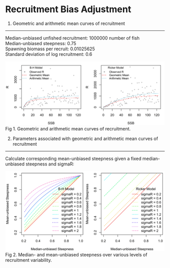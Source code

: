 Recruitment Bias Adjustment
================

1. Geometric and arithmetic mean curves of recruitment
------------------------------------------------------

Median-unbiased unfished recruitment: 1000000 number of fish\
Median-unbiased steepness: 0.75\
Spawning biomass per recruit: 0.01025625\
Standard deviation of log recruitment: 0.6

![Fig 1. Geometric and arithmetic mean curves of recruitment.](./figures/geom_arim_curves.jpg) Fig 1. Geometric and arithmetic mean curves of recruitment.

2. Parameters associated with geometric and arithmetic mean curves of recruitment
------------------------------------------------------

Calculate corresponding mean-unbiased steepness given a fixed median-unbiased steepness and sigmaR:

![Fig 2. Median- and mean-unbiased steepness over various levels of recruitment variability.](./figures/geom_arim_parameters.jpg) Fig 2. Median- and mean-unbiased steepness over various levels of recruitment variability.